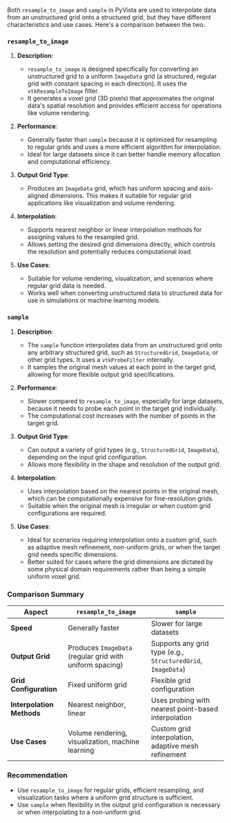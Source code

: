 
Both `resample_to_image` and `sample` in PyVista are used to interpolate data from an unstructured grid onto a structured grid, but they have different characteristics and use cases. Here's a comparison between the two:

### `resample_to_image`

1. **Description**: 
   - `resample_to_image` is designed specifically for converting an unstructured grid to a uniform `ImageData` grid (a structured, regular grid with constant spacing in each direction). It uses the `vtkResampleToImage` filter.
   - It generates a voxel grid (3D pixels) that approximates the original data's spatial resolution and provides efficient access for operations like volume rendering.

2. **Performance**:
   - Generally faster than `sample` because it is optimized for resampling to regular grids and uses a more efficient algorithm for interpolation.
   - Ideal for large datasets since it can better handle memory allocation and computational efficiency.

3. **Output Grid Type**:
   - Produces an `ImageData` grid, which has uniform spacing and axis-aligned dimensions. This makes it suitable for regular grid applications like visualization and volume rendering.

4. **Interpolation**:
   - Supports nearest neighbor or linear interpolation methods for assigning values to the resampled grid.
   - Allows setting the desired grid dimensions directly, which controls the resolution and potentially reduces computational load.

5. **Use Cases**:
   - Suitable for volume rendering, visualization, and scenarios where regular grid data is needed.
   - Works well when converting unstructured data to structured data for use in simulations or machine learning models.

### `sample`

1. **Description**:
   - The `sample` function interpolates data from an unstructured grid onto any arbitrary structured grid, such as `StructuredGrid`, `ImageData`, or other grid types. It uses a `vtkProbeFilter` internally.
   - It samples the original mesh values at each point in the target grid, allowing for more flexible output grid specifications.

2. **Performance**:
   - Slower compared to `resample_to_image`, especially for large datasets, because it needs to probe each point in the target grid individually.
   - The computational cost increases with the number of points in the target grid.

3. **Output Grid Type**:
   - Can output a variety of grid types (e.g., `StructuredGrid`, `ImageData`), depending on the input grid configuration.
   - Allows more flexibility in the shape and resolution of the output grid.

4. **Interpolation**:
   - Uses interpolation based on the nearest points in the original mesh, which can be computationally expensive for fine-resolution grids.
   - Suitable when the original mesh is irregular or when custom grid configurations are required.

5. **Use Cases**:
   - Ideal for scenarios requiring interpolation onto a custom grid, such as adaptive mesh refinement, non-uniform grids, or when the target grid needs specific dimensions.
   - Better suited for cases where the grid dimensions are dictated by some physical domain requirements rather than being a simple uniform voxel grid.

### Comparison Summary

| Aspect                           | `resample_to_image`                                        | `sample`                                                    |
|----------------------------------|------------------------------------------------------------|-------------------------------------------------------------|
| **Speed**                        | Generally faster                                            | Slower for large datasets                                    |
| **Output Grid**                  | Produces `ImageData` (regular grid with uniform spacing)    | Supports any grid type (e.g., `StructuredGrid`, `ImageData`) |
| **Grid Configuration**           | Fixed uniform grid                                           | Flexible grid configuration                                  |
| **Interpolation Methods**        | Nearest neighbor, linear                                    | Uses probing with nearest point-based interpolation          |
| **Use Cases**                    | Volume rendering, visualization, machine learning           | Custom grid interpolation, adaptive mesh refinement          |

### Recommendation
- Use `resample_to_image` for regular grids, efficient resampling, and visualization tasks where a uniform grid structure is sufficient.
- Use `sample` when flexibility in the output grid configuration is necessary or when interpolating to a non-uniform grid.

